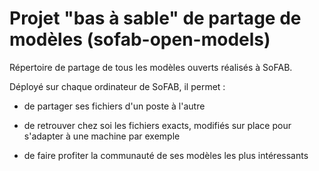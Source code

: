 # Projet "bas à sable" de partage de modèles (sofab-open-models)

Répertoire de partage de tous les modèles ouverts réalisés à SoFAB.

Déployé sur chaque ordinateur de SoFAB, il permet :

- de partager ses fichiers d'un poste à l'autre

- de retrouver chez soi les fichiers exacts, modifiés sur place pour s'adapter à une machine par exemple

- de faire profiter la communauté de ses modèles les plus intéressants

